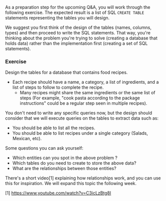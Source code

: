 As a preparation step for the upcoming Q&A, you will work through the following exercise. The expected result is a list of SQL `CREATE TABLE` statements representing the tables you will design.

We suggest you first think of the design of the tables (names, columns, types) and then proceed to write the SQL statements. That way, you're thinking about the problem you're trying to solve (creating a database that holds data) rather than the implementation first (creating a set of SQL statements).

### Exercise

Design the tables for a database that contains food recipes. 

- Each recipe should have a name, a category, a list of ingredients, and a list of steps to follow to complete the recipe. 
  - Many recipes might share the same ingredients or the same list of steps (For example, "cook pasta according to the package instructions" could be a regular step seen in multiple recipes).

You don't need to write any specific queries now, but the design should consider that we will execute queries on the tables to extract data such as:

- You should be able to list all the recipes.
- You should be able to list recipes under a single category (Salads, Mexican, etc).

Some questions you can ask yourself:

- Which entities can you spot in the above problem ?
- Which tables do you need to create to store the above data?
- What are the relationships between those entities?

There's a short video[1] explaining how relationships work, and you can use this for inspiration. We will expand this topic the following week.

[1] https://www.youtube.com/watch?v=C3icLzBtg8I
